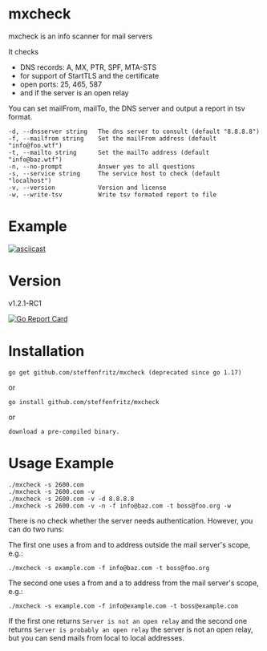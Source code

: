 # mxcheck

mxcheck is an info scanner for mail servers

It checks 
  * DNS records: A, MX, PTR, SPF, MTA-STS
  * for support of StartTLS and the certificate
  * open ports: 25, 465, 587
  * and if the server is an open relay

You can set mailFrom, mailTo, the DNS server and output a report in tsv format.


    -d, --dnsserver string   The dns server to consult (default "8.8.8.8")
    -f, --mailfrom string    Set the mailFrom address (default "info@foo.wtf")
    -t, --mailto string      Set the mailTo address (default "info@baz.wtf")
    -n, --no-prompt          Answer yes to all questions
    -s, --service string     The service host to check (default "localhost")
    -v, --version            Version and license
    -w, --write-tsv          Write tsv formated report to file
    
    
# Example

[![asciicast](https://asciinema.org/a/XV1fGehut6aL4PimPqS5Ox2pv.svg)](https://asciinema.org/a/XV1fGehut6aL4PimPqS5Ox2pv)


# Version

v1.2.1-RC1

[![Go Report Card](https://goreportcard.com/badge/github.com/steffenfritz/mxcheck)](https://goreportcard.com/report/github.com/steffenfritz/mxcheck) 


# Installation

    
    go get github.com/steffenfritz/mxcheck (deprecated since go 1.17)
    
or 

    go install github.com/steffenfritz/mxcheck
    
or

    download a pre-compiled binary.

# Usage Example

    ./mxcheck -s 2600.com
    ./mxcheck -s 2600.com -v
    ./mxcheck -s 2600.com -v -d 8.8.8.8
    ./mxcheck -s 2600.com -v -n -f info@baz.com -t boss@foo.org -w

There is no check whether the server needs authentication. However, you can do two runs:

The first one uses a from and to address outside the mail server's scope, e.g.:

    ./mxcheck -s example.com -f info@baz.com -t boss@foo.org

The second one uses a from and a to address from the mail server's scope, e.g.:

    ./mxcheck -s example.com -f info@example.com -t boss@example.com

If the first one returns ``Server is not an open relay`` and the second one returns `Server is probably an open relay` the server is not an open relay, but you can send mails from local to local addresses.

